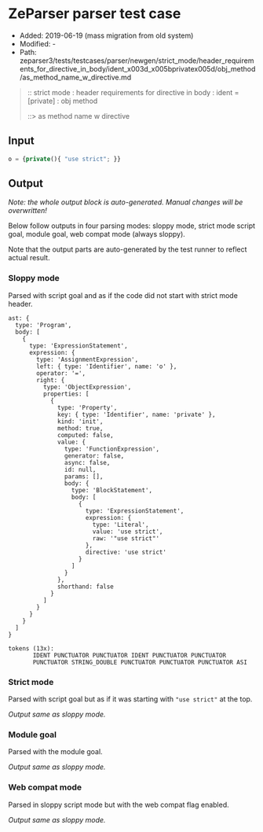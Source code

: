 # ZeParser parser test case

- Added: 2019-06-19 (mass migration from old system)
- Modified: -
- Path: zeparser3/tests/testcases/parser/newgen/strict_mode/header_requirements_for_directive_in_body/ident_x003d_x005bprivatex005d/obj_method/as_method_name_w_directive.md

> :: strict mode : header requirements for directive in body : ident = [private] : obj method
>
> ::> as method name w directive

## Input

`````js
o = {private(){ "use strict"; }}
`````

## Output

_Note: the whole output block is auto-generated. Manual changes will be overwritten!_

Below follow outputs in four parsing modes: sloppy mode, strict mode script goal, module goal, web compat mode (always sloppy).

Note that the output parts are auto-generated by the test runner to reflect actual result.

### Sloppy mode

Parsed with script goal and as if the code did not start with strict mode header.

`````
ast: {
  type: 'Program',
  body: [
    {
      type: 'ExpressionStatement',
      expression: {
        type: 'AssignmentExpression',
        left: { type: 'Identifier', name: 'o' },
        operator: '=',
        right: {
          type: 'ObjectExpression',
          properties: [
            {
              type: 'Property',
              key: { type: 'Identifier', name: 'private' },
              kind: 'init',
              method: true,
              computed: false,
              value: {
                type: 'FunctionExpression',
                generator: false,
                async: false,
                id: null,
                params: [],
                body: {
                  type: 'BlockStatement',
                  body: [
                    {
                      type: 'ExpressionStatement',
                      expression: {
                        type: 'Literal',
                        value: 'use strict',
                        raw: '"use strict"'
                      },
                      directive: 'use strict'
                    }
                  ]
                }
              },
              shorthand: false
            }
          ]
        }
      }
    }
  ]
}

tokens (13x):
       IDENT PUNCTUATOR PUNCTUATOR IDENT PUNCTUATOR PUNCTUATOR
       PUNCTUATOR STRING_DOUBLE PUNCTUATOR PUNCTUATOR PUNCTUATOR ASI
`````

### Strict mode

Parsed with script goal but as if it was starting with `"use strict"` at the top.

_Output same as sloppy mode._

### Module goal

Parsed with the module goal.

_Output same as sloppy mode._

### Web compat mode

Parsed in sloppy script mode but with the web compat flag enabled.

_Output same as sloppy mode._
